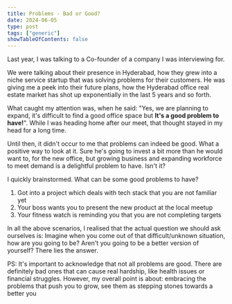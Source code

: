 ```yaml
---
title: Problems - Bad or Good?
date: 2024-06-05
type: post
tags: ["generic"]
showTableOfContents: false
---
```


Last year, I was talking to a Co-founder of a company I was interviewing for. 

We were talking about their presence in Hyderabad, how they grew into a niche service startup that was solving problems for their customers. He was giving me a peek into their future plans, how the Hyderabad office real estate market has shot up exponentially in the last 5 years and so forth.

What caught my attention was, when he said: "Yes, we are planning to expand, it's difficult to find a good office space but **It's a good problem to have!**". While I was heading home after our meet, that thought stayed in my head for a long time. 

Until then, it didn't occur to me that problems can indeed be good. What a positive way to look at it. Sure he's going to invest a bit more than he would want to, for the new office, but growing business and expanding workforce to meet demand is a delightful problem to have. Isn't it?

I quickly brainstormed. What can be some good problems to have?

1. Got into a project which deals with tech stack that you are not familiar yet  
2. Your boss wants you to present the new product at the local meetup
3. Your fitness watch is reminding you that you are not completing targets

In all the above scenarios, I realised that the actual question we should ask ourselves is: Imagine when you come out of that difficult/unknown situation, how are you going to be? Aren't you going to be a better version of yourself? There lies the answer.

PS: It's important to acknowledge that not all problems are good. There are definitely bad ones that can cause real hardship, like health issues or financial struggles. However, my overall point is about: embracing the problems that push you to grow, see them as stepping stones towards a better you
